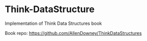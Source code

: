 # Think-DataStructure
Implementation of Think Data Structures book

Book repo: https://github.com/AllenDowney/ThinkDataStructures

